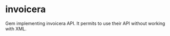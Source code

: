 invoicera
=========

Gem implementing invoicera API. It permits to use their API without working with XML.